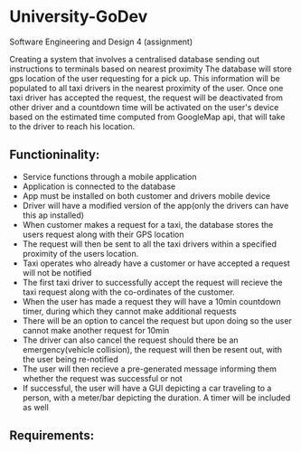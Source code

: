University-GoDev
================
Software Engineering and Design 4 (assignment)

Creating a system that involves a centralised database sending out instructions to terminals based on nearest proximity
The database will store gps location of the user requesting for a pick up. This information will be populated to all taxi drivers in the nearest proximity of the user.
Once one taxi driver has accepted the request, the request will be deactivated from other driver and a countdown time will be activated on the user's device based on the estimated time computed from GoogleMap api, that will take to the driver to reach his location.


Functioninality:
-

  
- Service functions through a mobile application
- Application is connected to the database
- App must be installed on both customer and drivers mobile device
- Driver will have a modified version of the app(only the drivers can have this ap installed)
- When customer makes a request for a taxi, the database stores the users request along with their GPS location
- The request will then be sent to all the taxi drivers within a specified proximity of the users location.
- Taxi operates who already have a customer or have accepted a request will not be notified
- The first taxi driver to successfully accept the request will recieve the taxi request along with the co-ordinates of the customer.
- When the user has made a request they will have a 10min countdown timer, during which they cannot make additional requests
- There will be an option to cancel the request but upon doing so the user cannot make another request for 10min
- The driver can also cancel the request should there be an emergency(vehicle collision), the request will then be resent out, with the user being re-notified
- The user will then recieve a pre-generated message informing them whether the request was successful or not
- If successful, the user will have a GUI depicting a car traveling to a person, with a meter/bar depicting the duration. A timer will be included as well


Requirements:
-
